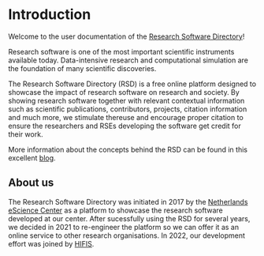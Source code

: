 <!--
SPDX-FileCopyrightText: 2022 Jesús García Gonzalez (Netherlands eScience Center) <j.g.gonzalez@esciencecenter.nl>
SPDX-FileCopyrightText: 2022 Jason Maassen (Netherlands eScience Center) <j.maassen@esciencecenter.nl>
SPDX-FileCopyrightText: 2022 Netherlands eScience Center

SPDX-License-Identifier: CC-BY-4.0
-->

# Introduction

Welcome to the user documentation of the [Research Software Directory](https://research-software-directory.org)!

Research software is one of the most important scientific instruments available today. Data-intensive research and computational simulation are the foundation of many scientific
discoveries.

The Research Software Directory (RSD) is a free online platform designed to showcase the impact of research software on research and society. By showing research software together with
relevant contextual information such as scientific publications, contributors, projects, citation information and much more, we stimulate thereuse and encourage proper citation
to ensure the researchers and RSEs developing the software get credit for their work.

More information about the concepts behind the RSD can be found in this excellent
[blog](https://blog.esciencecenter.nl/the-research-software-directory-and-how-it-promotes-software-citation-4bd2137a6b8).

## About us

The Research Software Directory was initiated in 2017 by the [Netherlands eScience Center](https://esciencecenter.nl) as a platform to showcase the research software developed at
our center. After sucessfully using the RSD for several years, we decided in 2021 to re-engineer the platform so we can offer it as an online service to other research
organisations. In 2022, our development effort was joined by [HIFIS](https://hifis.net/).
